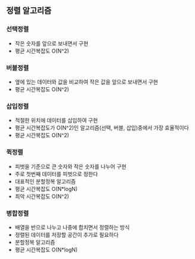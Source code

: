 ## 정렬 알고리즘

### 선택정렬

- 작은 숫자를 앞으로 보내면서 구현
- 평균 시간복잡도 O(N^2)

### 버블정렬

- 옆에 있는 데이터와 값을 비교하여 작은 값을 앞으로 보내면서 구현
- 평균 시간복잡도 O(N^2)

### 삽입정렬

- 적절한 위치에 데이터를 삽입하여 구현
- 평균 시간복잡도가 O(N^2)인 알고리즘(선택, 버블, 삽입)중에서 가장 효율적이다
- 평균 시간복잡도 O(N^2)

### 퀵정렬

- 피벗을 기준으로 큰 숫자와 작은 숫자를 나누어 구현
- 주로 첫번째 데이터를 피벗으로 정한다
- 대표적인 분할정복 알고리즘
- 평균 시간복잡도 O(N\*logN)
- 최악 시간복잡도 O(N^2)

### 병합정렬

- 배열을 반으로 나누고 나중에 합치면서 정렬하는 방식
- 정렬된 데이터를 저장할 공간이 추가로 필요하다
- 분할정복 알고리즘
- 평균 시간복잡도 O(N\*logN)
